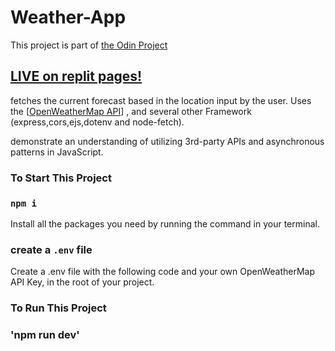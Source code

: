# Weather-App

This project is part of [the Odin Project](https://www.theodinproject.com/lessons/javascript-weather-app)
## [LIVE on replit pages!](https://weather-app.cyberamined31.repl.co)

fetches the current forecast based in the location input by the user.
Uses the [[OpenWeatherMap API](https://openweathermap.org/api)] , and several other Framework (express,cors,ejs,dotenv and node-fetch).

demonstrate an understanding of utilizing 3rd-party APIs and asynchronous patterns in JavaScript.

### To Start This Project

### `npm i`

Install all the packages you need by running the command in your terminal.

### create a `.env` file

Create a .env file with the following code and your own OpenWeatherMap API Key, in the root of your project.

### To Run This Project

### 'npm run dev'


